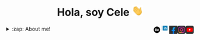 
<h1 align="center">Hola, soy Cele  <img src="./wave.gif" width="30px"></h1>

<tabla alinear="derecha">
<tr>
<td>

[<img align="right" alt="Cele-Delgado | YouTube" width="22px" src="./youtube.png" />][youtube]
[<img align="right" alt="@___cele_ | Instagram" width="22px" src="./instagram.png" />][instagram]
[<img align="right" alt="Celeste-Delgado | Facebook" width="22px" src="./facebook.png" />][facebook]
[<img align="right" alt="Celeste-Delgado | Linkedin" width="22px" src="./linkedin.png" />][linkedin]
[<img align="right" alt="Cele-Delgado | Behance" width="22px" src="./behance.png" />][behance]


</td>
</tr>
</tabla>

<details>
  <summary>:zap: About me!</summary>

### ✨ I’m Celeste Delgado

⚡ Developer Full Stack in training at UNLAM- National University of Matanza

📍 I am in transition of the computer engineering career

​I have work experience in the area of computer crimes and investigations as an Argentine Federal Police Officer
 and today I study different languages to work in that area since it is my passion
   
👾 I'm very curious and that's why you start studying programming 
 
</detalles>

<br />
---
<h3 align= "center"> <img src="./giphy.gif" width="70px" height="70px"> </h3>
---

<h3 align="center"><img src="./programming.png" width="25px" height="25px"> Languages and Tools</h3> 

<p align="center">
    <a <img src="https://img.shields.io/badge/OS-MacOS-informational?style=flat&logo=macos&logoColor=white&color=2bbc8a"/> </a>
    <a <img src="https://img.shields.io/badge/OS-Windows-informational?style=flat&logo=windows&logoColor=white&color=2bbc8a"/> </a>
    <a <img src="https://img.shields.io/badge/Code-JavaScript-informational?style=flat&logo=javascript&logoColor=white&color=2bbc8a"/> </a>
    <a <img src="https://img.shields.io/badge/Code-C-informational?style=flat&logo=c&logoColor=white&color=2bbc8a"/> </a>
    <a <img src="https://img.shields.io/badge/Code-C++-informational?style=flat&logo=c++&logoColor=white&color=2bbc8a"/> </a>
    <a <img src="https://img.shields.io/badge/Code-HTML5-informational?style=flat&logo=html5&logoColor=white&color=2bbc8a"/> </a>
    <a <img src="https://img.shields.io/badge/Tools-Git-informational?style=flat&logo=git&logoColor=white&color=2bbc8a"/> </a>
    <a <img src="https://img.shields.io/badge/Tools-GitHub-informational?style=flat&logo=github&logoColor=white&color=2bbc8a"/> </a>
    <a <img src="https://img.shields.io/badge/Tools-AutoCAD-informational?style=flat&logo=github&logoColor=white&color=2bbc8a"/> </a>
    <a <img src="https://img.shields.io/badge/Tools-Adobe-Lightroom-informational?style=flat&logo=github&logoColor=white&color=2bbc8a"/> </a>
    <a <img src="https://img.shields.io/badge/Tools-Adobe-Photoshop-informational?style=flat&logo=github&logoColor=white&color=2bbc8a"/> </a>
    <a <img src="https://img.shields.io/badge/Tools-Illustrator-informational?style=flat&logo=github&logoColor=white&color=2bbc8a"/> </a>
    <a <img src="https://img.shields.io/badge/Tools-Procreate-informational?style=flat&logo=github&logoColor=white&color=2bbc8a"/> </a>
    <a <img src="https://img.shields.io/badge/Tools-Maya-informational?style=flat&logo=github&logoColor=white&color=2bbc8a"/> </a>
    
    
</p>


---

<h3 align="left"><img src="./src/estadistica2.gif" width="25px" height="25px"> GitHub Stats </h3> DESCARGAR GIF DE ESTADISTICA

<div>
  <a href="https://github.com/mctechnology17">
  <img height="180em" src="https://github-readme-stats.vercel.app/api?username=CeleDelgado&show_icons=true&theme=radical&include_all_commits=true&count_private=true"/>
  <img height="180em" src="https://github-readme-stats.vercel.app/api/top-langs/?username=CeleDelgado&layout=compact&langs_count=7&theme=radical"/>
</div> 

![Animación de serpiente](https://github.com/mctechnology17/mctechnology17/blob/output/github-contribution-grid-snake.svg)



                                                                                                                                                   
[youtube]: https://www.youtube.com/c/Cele-Delgado
[instagram]: https://www.instagram.com/___cele_/
[facebook]: https://www.facebook.com/Celeste-Delgado
[linkedin]: https://www.linkedin.com/in/celeste-delgado
[behance]: https://www.behance.net/celedelgado




